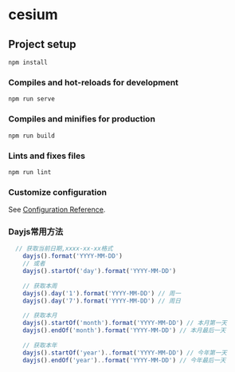 # cesium

## Project setup
```
npm install
```

### Compiles and hot-reloads for development
```
npm run serve
```

### Compiles and minifies for production
```
npm run build
```

### Lints and fixes files
```
npm run lint
```

### Customize configuration
See [Configuration Reference](https://cli.vuejs.org/config/).
### Dayjs常用方法
```javascript
  // 获取当前日期,xxxx-xx-xx格式
    dayjs().format('YYYY-MM-DD')
    // 或者
    dayjs().startOf('day').format('YYYY-MM-DD')
 
    // 获取本周
    dayjs().day('1').format('YYYY-MM-DD') // 周一
    dayjs().day('7').format('YYYY-MM-DD') // 周日
 
    // 获取本月
    dayjs().startOf('month').format('YYYY-MM-DD') // 本月第一天
    dayjs().endOf('month').format('YYYY-MM-DD') // 本月最后一天
 
    // 获取本年
    dayjs().startOf('year')..format('YYYY-MM-DD') // 今年第一天
    dayjs().endOf('year')..format('YYYY-MM-DD') // 今年最后一天
